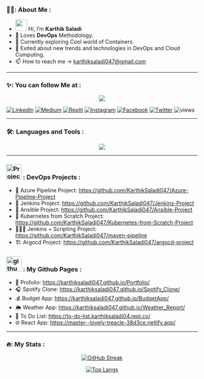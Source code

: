 ### 🙋‍♂️: About Me :

- <img src="https://media.giphy.com/media/hvRJCLFzcasrR4ia7z/giphy.gif" width="30"/> Hi, I’m <b>Karthik Saladi</b>
- 👀 Loves <b>DevOps</b> Methodology.
- 🌱 Currently exploring Cool world of Containers.
- 💞️ Exited about new trends and technologies in DevOps and Cloud Computing.
- 📫 How to reach me -> karthiksaladi047@gmail.com

---

### ✨: You can follow Me at :
<div id="header" align="center">
    <img src="https://media.giphy.com/media/f3iwJFOVOwuy7K6FFw/giphy.gif"><br>
</div>

[![LinkedIn](https://img.shields.io/badge/LinkedIn-Connect-white?style=plastic&logo=linkedin&labelColor=blue)](https://www.linkedin.com/in/sai-sampath-karthik-saladi-76a42a259/)
[![Medium](https://img.shields.io/badge/Medium-Follow-white?style=plastic&logo=medium&labelColor=black)](https://medium.com/@karthiksaladidevops)
[![Replit](https://img.shields.io/badge/Replit-Follow-orange?style=plastic&logo=replit&labelColor=green)](https://replit.com/@KarthikSaladi04)
[![Instagram](https://img.shields.io/badge/Instagram-Follow-red?style=plastic&logo=instagram&logoColor=red)](https://www.instagram.com/mr.karthik_saladi/)
[![Facebook](https://img.shields.io/badge/Facebook-Follow-blue?style=plastic&logo=facebook&logoColor=white)](https://www.facebook.com/karthiknaidu.saisampath/)
[![Twitter](https://img.shields.io/badge/Twitter-Follow-blue?style=plastic&logo=twitter&logoColor=blue)](https://twitter.com/karthiksaladi)
<span width="100%" height="100">
  <img src="https://komarev.com/ghpvc/?username=KarthikSaladi047&style=flat-square&color=blue" alt="views"/>
</span>

---
### 🛠️: Languages and Tools :
<div align="center">
  <img src="https://github-production-user-asset-6210df.s3.amazonaws.com/105864615/272924563-ec4469b7-d69b-4855-8432-7657dc8ef354.gif" />
</div>

---
### <img src="https://cdn-icons-png.flaticon.com/512/1087/1087815.png" title="Projects" alt="Projects" width="40" height="40"/> : DevOps Projects :
- 🚀 Azure Pipeline Project: <a href="https://github.com/KarthikSaladi047/Azure-Pipeline-Project"> https://github.com/KarthikSaladi047/Azure-Pipeline-Project </a>
- 🤖 Jenkins Project: <a href="https://github.com/KarthikSaladi047/Jenkins-Project">https://github.com/KarthikSaladi047/Jenkins-Project</a>
- 🔧 Ansible Project: <a href="https://github.com/KarthikSaladi047/Ansible-Project">https://github.com/KarthikSaladi047/Ansible-Project</a>
- 🎡 Kubernetes from Scratch Project: <a href="https://github.com/KarthikSaladi047/Kubernetes-from-Scratch-Project">https://github.com/KarthikSaladi047/Kubernetes-from-Scratch-Project</a>
- 🧑🏻‍💻 Jenkins + Scripting Project: <a href="https://github.com/KarthikSaladi047/maven-pipelinep">https://github.com/KarthikSaladi047/maven-pipeline</a>
- 🏗️ Argocd Project: <a href="https://github.com/KarthikSaladi047/argocd-project">https://github.com/KarthikSaladi047/argocd-project</a>

### <img src="https://logos-download.com/wp-content/uploads/2016/09/GitHub_logo.png" title="github" alt="github" width="40" height="40"/> : My Github Pages :

- 📝 Profolio: <a href="https://karthiksaladi047.github.io/Portfolio">https://karthiksaladi047.github.io/Portfolio/</a>
- 🎧 Spotify Clone: <a href="https://karthiksaladi047.github.io/Spotify_Clone">https://karthiksaladi047.github.io/Spotify_Clone/</a>
- 💰 Budget App: <a href="https://karthiksaladi047.github.io/BudgetApp/">https://karthiksaladi047.github.io/BudgetApp/</a>
- 🌦️ Weather App: <a href="https://karthiksaladi047.github.io/Weather_Report/">https://karthiksaladi047.github.io/Weather_Report/</a>
- 📌 To Do List: <a href="https://to-do-list.karthiksaladi04.repl.co/">https://to-do-list.karthiksaladi04.repl.co/</a>
- 🌐 React App: <a href="https://master--lovely-treacle-38d3ce.netlify.app">https://master--lovely-treacle-38d3ce.netlify.app/</a>

---
 
### 🔥: My Stats :
<div id="stats" align="center">
  
  [![GitHub Streak](http://github-readme-streak-stats.herokuapp.com?user=KarthikSaladi047&theme=dark&hide_border=true&border_radius=60&date_format=j%20M%5B%20Y%5D)](https://git.io/streak-stats)

  [![Top Langs](https://github-readme-stats.vercel.app/api/top-langs/?username=KarthikSaladi047&layout=compact)](https://github.com/anuraghazra/github-readme-stats)
</div>
<!---
KarthikSaladi047/KarthikSaladi047 is a ✨ special ✨ repository because its `README.md` (this file) appears on your GitHub profile.
You can click the Preview link to take a look at your changes.
--->
